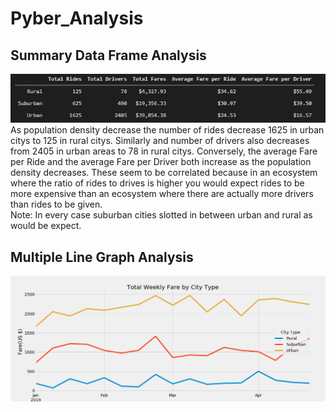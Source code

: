 # Pyber_Analysis

## Summary Data Frame Analysis
![Summary Dataframe](https://github.com/RudyR32/Pyber_Analysis/blob/master/analysis/Fig9.png) <br />
As population density decrease the number of rides decrease 1625 in urban citys to 125 in rural citys.  Similarly and number of drivers also decreases from 2405 in urban areas to 78 in rural citys.  Conversely, the average Fare per Ride and the average Fare per Driver both increase as the population density decreases.  These seem to be correlated because in an ecosystem where the ratio of rides to drives is higher you would expect rides to be more expensive than an ecosystem where there are actually more drivers than rides to be given. <br />
Note:  In every case suburban cities slotted in between urban and rural as would be expect.
## Multiple Line Graph Analysis
![Multiple Line Graph of Weekly Fares](https://github.com/RudyR32/Pyber_Analysis/blob/master/analysis/Fig8.png)
